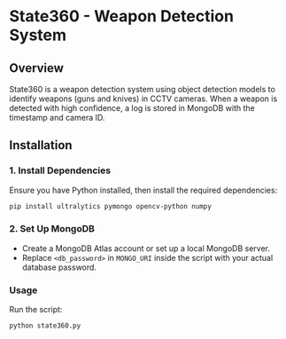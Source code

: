 # State360 - Weapon Detection System  

## Overview  
State360 is a weapon detection system using object detection models to identify weapons (guns and knives) in CCTV cameras. When a weapon is detected with high confidence, a log is stored in MongoDB with the timestamp and camera ID.  

## Installation  

### 1. Install Dependencies  
Ensure you have Python installed, then install the required dependencies:  

```bash
pip install ultralytics pymongo opencv-python numpy
```

### 2. Set Up MongoDB  

- Create a MongoDB Atlas account or set up a local MongoDB server.  
- Replace `<db_password>` in `MONGO_URI` inside the script with your actual database password.  

### Usage  

Run the script:  

```bash
python state360.py
```

